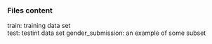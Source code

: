 ### Files content   

train: training data set  
test: testint data set
gender_submission: an example of some subset

